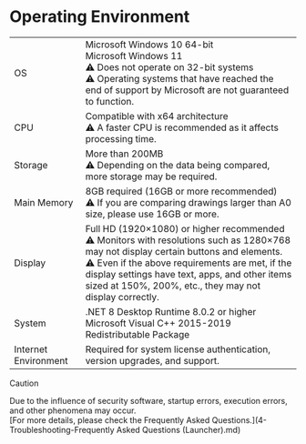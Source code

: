 # Operating Environment

|  |  |
| --- | --- |
| OS | Microsoft Windows 10 64-bit <br> Microsoft Windows 11 <br> ⚠️ Does not operate on 32-bit systems <br> ⚠️ Operating systems that have reached the end of support by Microsoft are not guaranteed to function. |
| CPU | Compatible with x64 architecture <br> ⚠️ A faster CPU is recommended as it affects processing time. |
| Storage | More than 200MB <br> ⚠️ Depending on the data being compared, more storage may be required. |
| Main Memory | 8GB required (16GB or more recommended) <br> ⚠️ If you are comparing drawings larger than A0 size, please use 16GB or more. |
| Display | Full HD (1920×1080) or higher recommended <br> ⚠️ Monitors with resolutions such as 1280×768 may not display certain buttons and elements. <br> ⚠️ Even if the above requirements are met, if the display settings have text, apps, and other items sized at 150%, 200%, etc., they may not display correctly. |
| System | .NET 8 Desktop Runtime 8.0.2 or higher <br> Microsoft Visual C++ 2015-2019 Redistributable Package |
| Internet Environment | Required for system license authentication, version upgrades, and support. |

>[!CAUTION]
>Due to the influence of security software, startup errors, execution errors, and other phenomena may occur.<br>
>[For more details, please check the Frequently Asked Questions.](4-Troubleshooting-Frequently Asked Questions (Launcher).md)